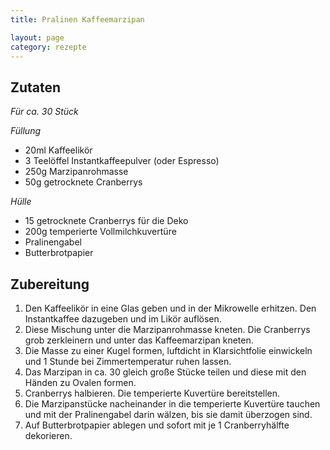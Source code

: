 ```yaml
---
title: Pralinen Kaffeemarzipan

layout: page
category: rezepte
---
```


Zutaten
-------
*Für ca. 30 Stück*

_Füllung_

- 20ml Kaffeelikör
- 3 Teelöffel Instantkaffeepulver (oder Espresso)
- 250g Marzipanrohmasse
- 50g getrocknete Cranberrys

_Hülle_

- 15 getrocknete Cranberrys für die Deko
- 200g temperierte Vollmilchkuvertüre
- Pralinengabel
- Butterbrotpapier

Zubereitung
-----------
1. Den Kaffeelikör in eine Glas geben und in der Mikrowelle erhitzen. Den Instantkaffee dazugeben und im Likör auflösen.
2. Diese Mischung unter die Marzipanrohmasse kneten. Die Cranberrys grob zerkleinern und unter das Kaffeemarzipan kneten.
3. Die Masse zu einer Kugel formen, luftdicht in Klarsichtfolie einwickeln und 1 Stunde bei Zimmertemperatur ruhen lassen.
4. Das Marzipan in ca. 30 gleich große Stücke teilen und diese mit den Händen zu Ovalen formen.
5. Cranberrys halbieren. Die temperierte Kuvertüre bereitstellen.
6. Die Marzipanstücke nacheinander in die temperierte Kuvertüre tauchen und mit der Pralinengabel darin wälzen, bis sie damit überzogen sind.
7. Auf Butterbrotpapier ablegen und sofort mit je 1 Cranberryhälfte dekorieren.

